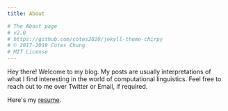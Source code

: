 ```yaml
---
title: About

# The About page
# v2.0
# https://github.com/cotes2020/jekyll-theme-chirpy
# © 2017-2019 Cotes Chung
# MIT License
---
```


Hey there! Welcome to my blog. My posts are usually interpretations of what I find interesting in the world of computational linguistics. Feel free to reach out to me over Twitter or Email, if required.  

Here's my [resume](/assets/resume.pdf).
